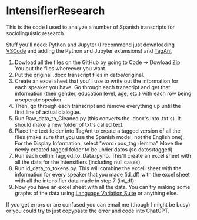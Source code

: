 # IntensifierResearch

This is the code I used to analyze a number of Spanish transcripts for sociolinguistic research.

Stuff you'll need: Python and Jupyter (I recommend just downloading [VSCode](https://code.visualstudio.com/download) and adding the Python and Jupyter extensions) and [TagAnt](https://www.laurenceanthony.net/software/tagant/)

1. Dowload all the files on the GitHub by going to Code -> Dowload Zip. You put the files whereever you want.
2. Put the original .docx transcript files in datos/original.
3. Create an excel sheet that you'll use to write out the information for each speaker you have. Go through each transcript and get that information (their gender, education level, age, etc.) with each row being a seperate speaker.
4. Then, go through each transcript and remove everything up until the first line of actual dialogue.
5. Run Raw_data_to_Cleaned.py (this converts the .docx's into .txt's). It should make a new folder of txt's called text.
6. Place the text folder into TagAnt to create a tagged version of all the files (make sure that you use the Spanish model, not the English one). For the Display Information, select "word+pos_tag+lemma" Move the newly created tagged folder to be under datos (so datos/tagged).
7. Run each cell in Tagged_to_Data.ipynb. This'll create an excel sheet with all the data for the intensifiers (including null cases).
8. Run id_data_to_tokens.py. This will combine the excell sheet with the information for every speaker that you made (id_df) with the excel sheet with all the intensifier data made in step 7 (int_df).
9. Now you have an excel sheet with all the data. You can try making some graphs of the data using [Language Variation Suite](https://languagevariationsuite.shinyapps.io/Pages/) or anything else.

If you get errors or are confused you can email me (though I might be busy) or you could try to just copypaste the error and code into ChatGPT.
